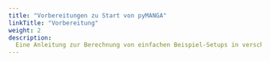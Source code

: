 ```yaml
---
title: "Vorbereitungen zu Start von pyMANGA"
linkTitle: "Vorbereitung"
weight: 2
description:
  Eine Anleitung zur Berechnung von einfachen Beispiel-Setups in verschiedenen Betriebssystemen
---
```


